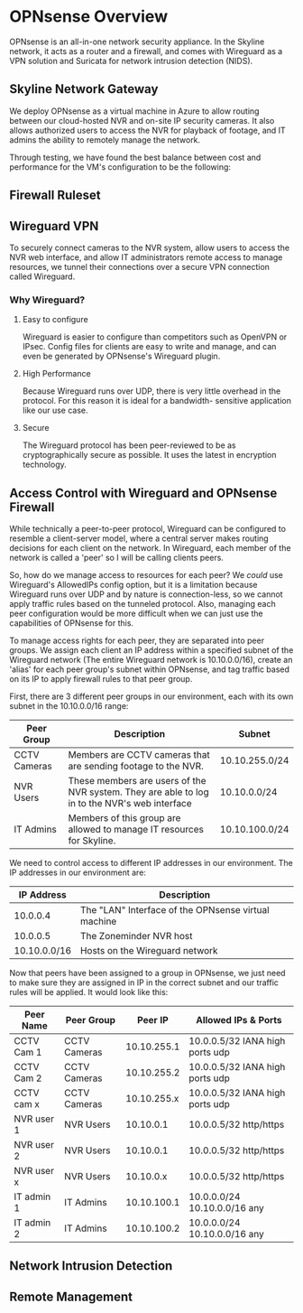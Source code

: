# OPNsense Overview #

OPNsense is an all-in-one network security appliance. In the Skyline network, it acts as a router and a firewall, and comes with Wireguard as a VPN solution and Suricata for network intrusion detection (NIDS).

## Skyline Network Gateway ##

We deploy OPNsense as a virtual machine in Azure to allow routing between our cloud-hosted NVR and on-site IP security cameras. It also allows authorized users to access the NVR for playback of footage, and IT admins the ability to remotely manage the network.


Through testing, we have found the best balance between cost and performance for the VM's configuration to be the following:

<OPN VM configuration here>

## Firewall Ruleset ##

## Wireguard VPN ##

To securely connect cameras to the NVR system, allow users to access the NVR web interface, and allow IT administrators remote access to manage resources, we tunnel their connections over a secure VPN connection called Wireguard.

### Why Wireguard? ###

1.  Easy to configure

    Wireguard is easier to configure than competitors such as OpenVPN or IPsec. Config files for clients are easy to write and
    manage, and can even be generated by OPNsense's Wireguard plugin.

2.  High Performance

    Because Wireguard runs over UDP, there is very little overhead in the protocol. For this reason it is ideal for a bandwidth-
    sensitive application like our use case.

3.  Secure

    The Wireguard protocol has been peer-reviewed to be as cryptographically secure as possible. It uses the latest in encryption
    technology.

## Access Control with Wireguard and OPNsense Firewall ##

While technically a peer-to-peer protocol, Wireguard can be configured to resemble a client-server model, where a central server
makes routing decisions for each client on the network. In Wireguard, each member of the network is called a 'peer' so I will be
calling clients peers. 

So, how do we manage access to resources for each peer? We *could* use Wireguard's AllowedIPs config option, but it is a limitation because Wireguard runs over UDP and by nature is connection-less, so we cannot apply traffic rules based on the tunneled protocol. Also, managing each peer configuration would be more difficult when we can just use the capabilities of OPNsense for this.

To manage access rights for each peer, they are separated into peer groups. We assign each client an IP address within a specified subnet of the Wireguard network (The entire Wireguard network is 10.10.0.0/16), create an 'alias' for each peer group's subnet within OPNsense, and tag traffic based on its IP to apply firewall rules to that peer group.

First, there are 3 different peer groups in our environment, each with its own subnet in the 10.10.0.0/16 range:

| Peer Group | Description | Subnet |
| --------- | ----------- | --------------- |
| CCTV Cameras | Members are CCTV cameras that are sending footage to the NVR. | 10.10.255.0/24 |
| NVR Users | These members are users of the NVR system. They are able to log in to the NVR's web interface | 10.10.0.0/24 |
| IT Admins | Members of this group are allowed to manage IT resources for Skyline. | 10.10.100.0/24 |

We need to control access to different IP addresses in our environment. The IP addresses in our environment are:

| IP Address | Description |
| ---------- | ----------- |
| 10.0.0.4   | The "LAN" Interface of the OPNsense virtual machine |
| 10.0.0.5   | The Zoneminder NVR host |
| 10.10.0.0/16 | Hosts on the Wireguard network |

Now that peers have been assigned to a group in OPNsense, we just need to make sure they are assigned in IP in the correct subnet and our traffic rules will be applied. It would look like this:

| Peer Name | Peer Group | Peer IP | Allowed IPs & Ports |
| --------- | ---------- | ------- | ------------------- |
| CCTV Cam 1 | CCTV Cameras | 10.10.255.1 | 10.0.0.5/32 IANA high ports udp |
| CCTV Cam 2 | CCTV Cameras | 10.10.255.2 | 10.0.0.5/32 IANA high ports udp |
| CCTV cam x | CCTV Cameras | 10.10.255.x | 10.0.0.5/32 IANA high ports udp |
| NVR user 1 | NVR Users | 10.10.0.1 | 10.0.0.5/32 http/https |
| NVR user 2 | NVR Users | 10.10.0.1 | 10.0.0.5/32 http/https |
| NVR user x | NVR Users | 10.10.0.x | 10.0.0.5/32 http/https |
| IT admin 1 | IT Admins | 10.10.100.1 | 10.0.0.0/24 10.10.0.0/16 any |
| IT admin 2 | IT Admins | 10.10.100.2 | 10.0.0.0/24 10.10.0.0/16 any |


## Network Intrusion Detection ##

## Remote Management ##